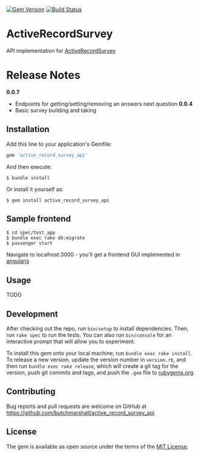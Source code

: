 [![Gem Version](https://badge.fury.io/rb/active_record_survey_api.svg)](http://badge.fury.io/rb/active_record_survey_api)
[![Build Status](https://travis-ci.org/butchmarshall/active_record_survey_api.svg?branch=master)](https://travis-ci.org/butchmarshall/active_record_survey_api)

# ActiveRecordSurvey

API implementation for [ActiveRecordSurvey](https://github.com/butchmarshall/active_record_survey)

Release Notes
============

**0.0.7**
 - Endpoints for getting/setting/removing an answers next question
**0.0.4**
 - Basic survey building and taking

## Installation

Add this line to your application's Gemfile:

```ruby
gem 'active_record_survey_api'
```

And then execute:

    $ bundle install

Or install it yourself as:

    $ gem install active_record_survey_api

## Sample frontend

    $ cd spec/test_app
    $ bundle exec rake db:migrate
    $ passenger start

Navigate to localhost:3000 - you'll get a frontend GUI implemented in [angularjs](https://github.com/angular/angular.js)

## Usage

TODO

## Development

After checking out the repo, run `bin/setup` to install dependencies. Then, run `rake spec` to run the tests. You can also run `bin/console` for an interactive prompt that will allow you to experiment.

To install this gem onto your local machine, run `bundle exec rake install`. To release a new version, update the version number in `version.rb`, and then run `bundle exec rake release`, which will create a git tag for the version, push git commits and tags, and push the `.gem` file to [rubygems.org](https://rubygems.org).

## Contributing

Bug reports and pull requests are welcome on GitHub at https://github.com/butchmarshall/active_record_survey_api.

## License

The gem is available as open source under the terms of the [MIT License](http://opensource.org/licenses/MIT).

